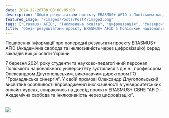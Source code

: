 ```yaml
---
date: 2024-12-26T00:00:00-05:00
description: 'Обмін результатами проєкту ERASMUS+ AFID з Поліським національним університетом'
featured_image: "/images/Posts/Post4/image2.png"
tags: ["Erasmus+ AFID", "Інклюзивна освіта", "Цифровізація", "Університетські онлайн-курси", "Громадянська синергія", "Поліський національний університет", "Академічна свобода", "Взаємодія викладачів і студентів"]
title: 'Обмін результатами проєкту ERASMUS+ AFID з Поліським національним університетом'
---
```


Поширення інформації про попередні результати проєкту ERASMUS+ AFID (Академічна свобода та інклюзивність через цифровізацію) серед закладів вищої освіти України

7 березня 2024 року студенти та науково-педагогічний персонал Поліського національного університету зустрілися з д.е.н., професором Олександром Длугопольським, виконавчим директором ГО "Громадянська синергія". У своїй промові Олександр Длугопольський висвітлив особливості впровадження інклюзивності в університетських онлайн-курсах, спираючись на досвід проєкту ERASMUS+ CBHE "AFID – Академічна свобода та інклюзивність через цифровізацію".  
<br/>

<img src="/images/Posts/Post4/image1.png"/>
